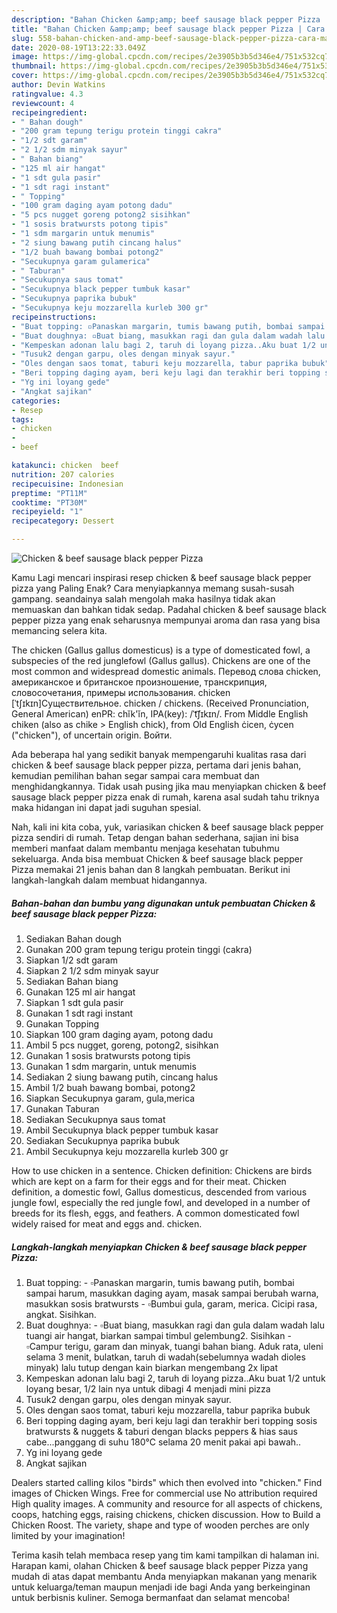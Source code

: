 ```yaml
---
description: "Bahan Chicken &amp;amp; beef sausage black pepper Pizza | Cara Masak Chicken &amp;amp; beef sausage black pepper Pizza Yang Menggugah Selera"
title: "Bahan Chicken &amp;amp; beef sausage black pepper Pizza | Cara Masak Chicken &amp;amp; beef sausage black pepper Pizza Yang Menggugah Selera"
slug: 558-bahan-chicken-and-amp-beef-sausage-black-pepper-pizza-cara-masak-chicken-and-amp-beef-sausage-black-pepper-pizza-yang-menggugah-selera
date: 2020-08-19T13:22:33.049Z
image: https://img-global.cpcdn.com/recipes/2e3905b3b5d346e4/751x532cq70/chicken-beef-sausage-black-pepper-pizza-foto-resep-utama.jpg
thumbnail: https://img-global.cpcdn.com/recipes/2e3905b3b5d346e4/751x532cq70/chicken-beef-sausage-black-pepper-pizza-foto-resep-utama.jpg
cover: https://img-global.cpcdn.com/recipes/2e3905b3b5d346e4/751x532cq70/chicken-beef-sausage-black-pepper-pizza-foto-resep-utama.jpg
author: Devin Watkins
ratingvalue: 4.3
reviewcount: 4
recipeingredient:
- " Bahan dough"
- "200 gram tepung terigu protein tinggi cakra"
- "1/2 sdt garam"
- "2 1/2 sdm minyak sayur"
- " Bahan biang"
- "125 ml air hangat"
- "1 sdt gula pasir"
- "1 sdt ragi instant"
- " Topping"
- "100 gram daging ayam potong dadu"
- "5 pcs nugget goreng potong2 sisihkan"
- "1 sosis bratwursts potong tipis"
- "1 sdm margarin untuk menumis"
- "2 siung bawang putih cincang halus"
- "1/2 buah bawang bombai potong2"
- "Secukupnya garam gulamerica"
- " Taburan"
- "Secukupnya saus tomat"
- "Secukupnya black pepper tumbuk kasar"
- "Secukupnya paprika bubuk"
- "Secukupnya keju mozzarella kurleb 300 gr"
recipeinstructions:
- "Buat topping: ▫️Panaskan margarin, tumis bawang putih, bombai sampai harum, masukkan daging ayam, masak sampai berubah warna, masukkan sosis bratwursts ▫️Bumbui gula, garam, merica. Cicipi rasa, angkat. Sisihkan."
- "Buat doughnya: ▫️Buat biang, masukkan ragi dan gula dalam wadah lalu tuangi air hangat, biarkan sampai timbul gelembung2. Sisihkan ▫️Campur terigu, garam dan minyak, tuangi bahan biang. Aduk rata, uleni selama 3 menit, bulatkan, taruh di wadah(sebelumnya wadah dioles minyak) lalu tutup dengan kain biarkan mengembang 2x lipat"
- "Kempeskan adonan lalu bagi 2, taruh di loyang pizza..Aku buat 1/2 untuk loyang besar, 1/2 lain nya untuk dibagi 4 menjadi mini pizza"
- "Tusuk2 dengan garpu, oles dengan minyak sayur."
- "Oles dengan saos tomat, taburi keju mozzarella, tabur paprika bubuk"
- "Beri topping daging ayam, beri keju lagi dan terakhir beri topping sosis bratwursts &amp; nuggets &amp; taburi dengan blacks peppers &amp; hias saus cabe...panggang di suhu 180℃ selama 20 menit pakai api bawah.."
- "Yg ini loyang gede"
- "Angkat sajikan"
categories:
- Resep
tags:
- chicken
- 
- beef

katakunci: chicken  beef 
nutrition: 207 calories
recipecuisine: Indonesian
preptime: "PT11M"
cooktime: "PT30M"
recipeyield: "1"
recipecategory: Dessert

---
```



![Chicken &amp; beef sausage black pepper Pizza](https://img-global.cpcdn.com/recipes/2e3905b3b5d346e4/751x532cq70/chicken-beef-sausage-black-pepper-pizza-foto-resep-utama.jpg)

Kamu Lagi mencari inspirasi resep chicken &amp; beef sausage black pepper pizza yang Paling Enak? Cara menyiapkannya memang susah-susah gampang. seandainya salah mengolah maka hasilnya tidak akan memuaskan dan bahkan tidak sedap. Padahal chicken &amp; beef sausage black pepper pizza yang enak seharusnya mempunyai aroma dan rasa yang bisa memancing selera kita.

The chicken (Gallus gallus domesticus) is a type of domesticated fowl, a subspecies of the red junglefowl (Gallus gallus). Chickens are one of the most common and widespread domestic animals. Перевод слова chicken, американское и британское произношение, транскрипция, словосочетания, примеры использования. chicken [ˈtʃɪkɪn]Существительное. chicken / chickens. (Received Pronunciation, General American) enPR: chĭk&#39;ĭn, IPA(key): /ˈt͡ʃɪkɪn/. From Middle English chiken (also as chike &gt; English chick), from Old English ċicen, ċycen (&#34;chicken&#34;), of uncertain origin. Войти.

Ada beberapa hal yang sedikit banyak mempengaruhi kualitas rasa dari chicken &amp; beef sausage black pepper pizza, pertama dari jenis bahan, kemudian pemilihan bahan segar sampai cara membuat dan menghidangkannya. Tidak usah pusing jika mau menyiapkan chicken &amp; beef sausage black pepper pizza enak di rumah, karena asal sudah tahu triknya maka hidangan ini dapat jadi suguhan spesial.


Nah, kali ini kita coba, yuk, variasikan chicken &amp; beef sausage black pepper pizza sendiri di rumah. Tetap dengan bahan sederhana, sajian ini bisa memberi manfaat dalam membantu menjaga kesehatan tubuhmu sekeluarga. Anda bisa membuat Chicken &amp; beef sausage black pepper Pizza memakai 21 jenis bahan dan 8 langkah pembuatan. Berikut ini langkah-langkah dalam membuat hidangannya.

<!--inarticleads1-->

##### Bahan-bahan dan bumbu yang digunakan untuk pembuatan Chicken &amp; beef sausage black pepper Pizza:

1. Sediakan  Bahan dough
1. Gunakan 200 gram tepung terigu protein tinggi (cakra)
1. Siapkan 1/2 sdt garam
1. Siapkan 2 1/2 sdm minyak sayur
1. Sediakan  Bahan biang
1. Gunakan 125 ml air hangat
1. Siapkan 1 sdt gula pasir
1. Gunakan 1 sdt ragi instant
1. Gunakan  Topping
1. Siapkan 100 gram daging ayam, potong dadu
1. Ambil 5 pcs nugget, goreng, potong2, sisihkan
1. Gunakan 1 sosis bratwursts potong tipis
1. Gunakan 1 sdm margarin, untuk menumis
1. Sediakan 2 siung bawang putih, cincang halus
1. Ambil 1/2 buah bawang bombai, potong2
1. Siapkan Secukupnya garam, gula,merica
1. Gunakan  Taburan
1. Sediakan Secukupnya saus tomat
1. Ambil Secukupnya black pepper tumbuk kasar
1. Sediakan Secukupnya paprika bubuk
1. Ambil Secukupnya keju mozzarella kurleb 300 gr


How to use chicken in a sentence. Chicken definition: Chickens are birds which are kept on a farm for their eggs and for their meat. Chicken definition, a domestic fowl, Gallus domesticus, descended from various jungle fowl, especially the red jungle fowl, and developed in a number of breeds for its flesh, eggs, and feathers. A common domesticated fowl widely raised for meat and eggs and. chicken. 

<!--inarticleads2-->

##### Langkah-langkah menyiapkan Chicken &amp; beef sausage black pepper Pizza:

1. Buat topping: - ▫️Panaskan margarin, tumis bawang putih, bombai sampai harum, masukkan daging ayam, masak sampai berubah warna, masukkan sosis bratwursts - ▫️Bumbui gula, garam, merica. Cicipi rasa, angkat. Sisihkan.
1. Buat doughnya: - ▫️Buat biang, masukkan ragi dan gula dalam wadah lalu tuangi air hangat, biarkan sampai timbul gelembung2. Sisihkan - ▫️Campur terigu, garam dan minyak, tuangi bahan biang. Aduk rata, uleni selama 3 menit, bulatkan, taruh di wadah(sebelumnya wadah dioles minyak) lalu tutup dengan kain biarkan mengembang 2x lipat
1. Kempeskan adonan lalu bagi 2, taruh di loyang pizza..Aku buat 1/2 untuk loyang besar, 1/2 lain nya untuk dibagi 4 menjadi mini pizza
1. Tusuk2 dengan garpu, oles dengan minyak sayur.
1. Oles dengan saos tomat, taburi keju mozzarella, tabur paprika bubuk
1. Beri topping daging ayam, beri keju lagi dan terakhir beri topping sosis bratwursts &amp; nuggets &amp; taburi dengan blacks peppers &amp; hias saus cabe...panggang di suhu 180℃ selama 20 menit pakai api bawah..
1. Yg ini loyang gede
1. Angkat sajikan


Dealers started calling kilos &#34;birds&#34; which then evolved into &#34;chicken.&#34; Find images of Chicken Wings. Free for commercial use No attribution required High quality images. A community and resource for all aspects of chickens, coops, hatching eggs, raising chickens, chicken discussion. How to Build a Chicken Roost. The variety, shape and type of wooden perches are only limited by your imagination! 

Terima kasih telah membaca resep yang tim kami tampilkan di halaman ini. Harapan kami, olahan Chicken &amp; beef sausage black pepper Pizza yang mudah di atas dapat membantu Anda menyiapkan makanan yang menarik untuk keluarga/teman maupun menjadi ide bagi Anda yang berkeinginan untuk berbisnis kuliner. Semoga bermanfaat dan selamat mencoba!
